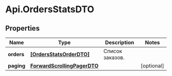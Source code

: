 # Api.OrdersStatsDTO

## Properties

Name | Type | Description | Notes
------------ | ------------- | ------------- | -------------
**orders** | [**[OrdersStatsOrderDTO]**](OrdersStatsOrderDTO.md) | Список заказов. | 
**paging** | [**ForwardScrollingPagerDTO**](ForwardScrollingPagerDTO.md) |  | [optional] 


